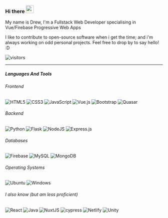 ### Hi there <img src="https://i.giphy.com/media/hvRJCLFzcasrR4ia7z/giphy.webp" width="25px"> 


My name is Drew, I'm a Fullstack Web Developer specialising in Vue/Firebase Progressive Web Apps

I like to contribute to open-source software when i get the time; and i'm always working on odd personal projects. Feel free to drop by to say hello! :D

![visitors](https://visitor-badge.deta.dev/badge?page_id=Hoppi164.Hoppi164&left_color=forestgreen&right_color=grey)

<hr>

##### Languages And Tools
###### Frontend
![HTML5](https://img.shields.io/badge/html5-grey.svg?style=for-the-badge&logo=html5&logoColor=ef3700) ![CSS3](https://img.shields.io/badge/css3-grey.svg?style=for-the-badge&logo=css3&logoColor=29A9DF) ![JavaScript](https://img.shields.io/badge/javascript-grey.svg?style=for-the-badge&logo=javascript&logoColor=%23F7DF1E)
![Vue.js](https://img.shields.io/badge/vuejs-grey.svg?style=for-the-badge&logo=vuedotjs&logoColor=%234FC08D) ![Bootstrap](https://img.shields.io/badge/bootstrap-grey.svg?style=for-the-badge&logo=bootstrap&logoColor=7952B3) ![Quasar](https://img.shields.io/badge/quasar-grey.svg?style=for-the-badge&logo=quasar&logoColor=00B4FF)

###### Backend
![Python](https://img.shields.io/badge/python-grey?style=for-the-badge&logo=python&logoColor=ffdd54) ![Flask](https://img.shields.io/badge/flask-grey.svg?style=for-the-badge&logo=flask&logoColor=white)
![NodeJS](https://img.shields.io/badge/node.js-grey?style=for-the-badge&logo=node.js&logoColor=6DA55F&) ![Express.js](https://img.shields.io/badge/express.js-grey.svg?style=for-the-badge&logo=express&logoColor=%2361DAFB)


###### Databases
![Firebase](https://img.shields.io/badge/firebase-grey.svg?style=for-the-badge&logo=firebase) ![MySQL](https://img.shields.io/badge/mysql-grey.svg?style=for-the-badge&logo=mysql&logoColor=F29111) ![MongoDB](https://img.shields.io/badge/MongoDB-grey.svg?style=for-the-badge&logo=mongodb&logoColor=234ea94b)


###### Operating Systems
![Ubuntu](https://img.shields.io/badge/Ubuntu-grey?style=for-the-badge&logo=ubuntu&logoColor=E95420) ![Windows](https://img.shields.io/badge/Windows-grey?style=for-the-badge&logo=windows&logoColor=0078D6)

###### I also know (but am less proficient)
![React](https://img.shields.io/badge/react-grey.svg?style=for-the-badge&logo=react&logoColor=%2361DAFB) ![Java](https://img.shields.io/badge/java-grey.svg?style=for-the-badge&logo=java&logoColor=%23ED8B00) ![NuxtJS](https://img.shields.io/badge/Nuxt-grey?style=for-the-badge&logo=nuxt.js&logoColor=00DC82)
![cypress](https://img.shields.io/badge/-cypress-grey?style=for-the-badge&logo=cypress&logoColor=058a5e) ![Netlify](https://img.shields.io/badge/netlify-grey.svg?style=for-the-badge&logo=netlify&logoColor=#00C7B7) ![Unity](https://img.shields.io/badge/unity-grey.svg?style=for-the-badge&logo=unity&logoColor=white)





<!--
**Hoppi164/Hoppi164** is a ✨ _special_ ✨ repository because its `README.md` (this file) appears on your GitHub profile.

Here are some ideas to get you started:

- 🔭 I’m currently working on ...
- 🌱 I’m currently learning ...
- 👯 I’m looking to collaborate on ...  
- 🤔 I’m looking for help with ...
- 💬 Ask me about ...
- 📫 How to reach me: ...
- 😄 Pronouns: ...
- ⚡ Fun fact: ...
-->
